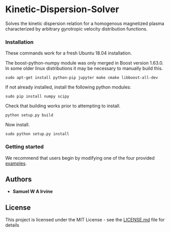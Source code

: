 # Kinetic-Dispersion-Solver
Solves the kinetic dispersion relation for a homogenous magnetized plasma characterized by arbitrary gyrotropic velocity distribution functions. 

### Installation
These commands work for a fresh Ubuntu 18.04 installation. 

The boost-python-numpy module was only merged in Boost version 1.63.0. In some older linux distributions it may be necessary to manually build this. 

```
sudo apt-get install python-pip jupyter make cmake libboost-all-dev
```

If not already installed, install the following python modules:

```
sudo pip install numpy scipy
```

Check that building works prior to attempting to install. 

```
python setup.py build
```

Now install. 

```
sudo python setup.py install
```

### Getting started

We recommend that users begin by modifying one of the four provided [examples](examples). 

## Authors

* **Samuel W A Irvine**

## License

This project is licensed under the MIT License - see the [LICENSE.md](LICENSE.md) file for details

